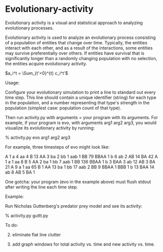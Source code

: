 Evolutionary-activity
=====================

Evolutionary activity is a visual and statistical approach to analyzing evolutionary processes.

Evolutionary activity is used to analyze an evolutionary process consisting of a population of entities that change over time.  Typically, the entities interact with each other, and as a result of the interactions, some entities may survive preferentially over others.  If entities have survival that is significantly longer than a randomly changing population with no selection, the entities acquire evolutionary activity.

$a_i^t = \Sum_{t'=0}^{t} c_i^t'$


Usage:

Configure your evolutionary simulation to print a line to standard out every time step.
This line should contain a unique identifier (string) for each type in the population,
and a number representing that type's strength in the population (simplest case: population
count of that type).  

Then run activity.py with arguments = your program with its arguments.
For example, if your program is evo, with arguments arg1 arg2 arg3, you would
visualize its evolutionary activity by running:

% activity.py evo arg1 arg2 arg3

For example, three timesteps of evo might look like:

A 1 a 4 aa 4 B 13 AA 3 ba 2 bb 1 aab 1 BB 79 BBAA 1 b 6 ab 2 AB 14 BA 42 
A 1 a 1 aa 8 B 5 AA 2 ba 1 bb 7 aab 1 BB 136 BBAA 1 b 3 BAA 3 ab 12 AB 3 BA 21 
A 9 a 1 aa 65 B 1 AA 13 ba 1 bb 17 aab 2 BB 9 BBAA 1 BBB 1 b 13 BAA 14 ab 8 AB 5 BA 1 

One gotcha: your program (evo in the example above) must flush stdout after writing the line each time step.

Example:

Run Nicholas Guttenberg's predator prey model and see its activity:

% activity.py guttt.py


To do:

2.  eliminate flat line clutter

3.  add graph windows for  total activity vs. time and new activity vs. time.

